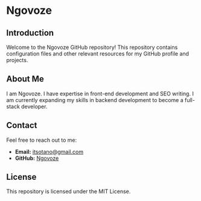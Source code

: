 # Ngovoze

## Introduction
Welcome to the Ngovoze GitHub repository! This repository contains configuration files and other relevant resources for my GitHub profile and projects.

## About Me
I am Ngovoze. I have expertise in front-end development and SEO writing. I am currently expanding my skills in backend development to become a full-stack developer.


## Contact
Feel free to reach out to me:
- **Email:** itsotano@gmail.com
- **GitHub:** [Ngovoze](https://github.com/Ngovoze)

## License
This repository is licensed under the MIT License.
